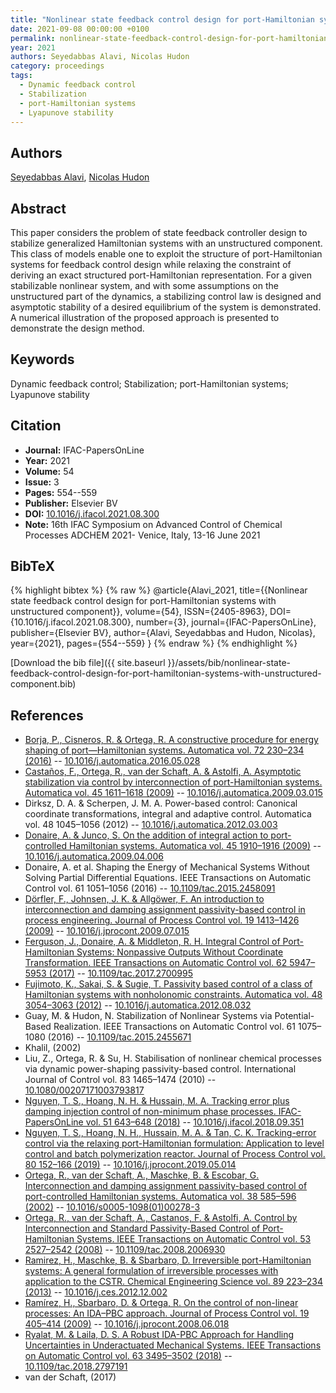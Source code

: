 ```yaml
---
title: "Nonlinear state feedback control design for port-Hamiltonian systems with unstructured component"
date: 2021-09-08 00:00:00 +0100
permalink: nonlinear-state-feedback-control-design-for-port-hamiltonian-systems-with-unstructured-component
year: 2021
authors: Seyedabbas Alavi, Nicolas Hudon
category: proceedings
tags:
  - Dynamic feedback control
  - Stabilization
  - port-Hamiltonian systems
  - Lyapunove stability
---
```

 
## Authors
[Seyedabbas Alavi](authors/seyedabbas-alavi), [Nicolas Hudon](authors/nicolas-hudon)
 
## Abstract
This paper considers the problem of state feedback controller design to stabilize generalized Hamiltonian systems with an unstructured component. This class of models enable one to exploit the structure of port-Hamiltonian systems for feedback control design while relaxing the constraint of deriving an exact structured port-Hamiltonian representation. For a given stabilizable nonlinear system, and with some assumptions on the unstructured part of the dynamics, a stabilizing control law is designed and asymptotic stability of a desired equilibrium of the system is demonstrated. A numerical illustration of the proposed approach is presented to demonstrate the design method.
 
## Keywords
Dynamic feedback control; Stabilization; port-Hamiltonian systems; Lyapunove stability
 
## Citation
- **Journal:** IFAC-PapersOnLine
- **Year:** 2021
- **Volume:** 54
- **Issue:** 3
- **Pages:** 554--559
- **Publisher:** Elsevier BV
- **DOI:** [10.1016/j.ifacol.2021.08.300](https://doi.org/10.1016/j.ifacol.2021.08.300)
- **Note:** 16th IFAC Symposium on Advanced Control of Chemical Processes ADCHEM 2021- Venice, Italy, 13-16 June 2021
 
## BibTeX
{% highlight bibtex %}
{% raw %}
@article{Alavi_2021,
  title={{Nonlinear state feedback control design for port-Hamiltonian systems with unstructured component}},
  volume={54},
  ISSN={2405-8963},
  DOI={10.1016/j.ifacol.2021.08.300},
  number={3},
  journal={IFAC-PapersOnLine},
  publisher={Elsevier BV},
  author={Alavi, Seyedabbas and Hudon, Nicolas},
  year={2021},
  pages={554--559}
}
{% endraw %}
{% endhighlight %}
 
[Download the bib file]({{ site.baseurl }}/assets/bib/nonlinear-state-feedback-control-design-for-port-hamiltonian-systems-with-unstructured-component.bib)
 
## References
- [Borja, P., Cisneros, R. & Ortega, R. A constructive procedure for energy shaping of port—Hamiltonian systems. Automatica vol. 72 230–234 (2016)](a-constructive-procedure-for-energy-shaping-of-port-hamiltonian-systems) -- [10.1016/j.automatica.2016.05.028](https://doi.org/10.1016/j.automatica.2016.05.028)
- [Castaños, F., Ortega, R., van der Schaft, A. & Astolfi, A. Asymptotic stabilization via control by interconnection of port-Hamiltonian systems. Automatica vol. 45 1611–1618 (2009)](asymptotic-stabilization-via-control-by-interconnection-of-port-hamiltonian-systems) -- [10.1016/j.automatica.2009.03.015](https://doi.org/10.1016/j.automatica.2009.03.015)
- Dirksz, D. A. & Scherpen, J. M. A. Power-based control: Canonical coordinate transformations, integral and adaptive control. Automatica vol. 48 1045–1056 (2012) -- [10.1016/j.automatica.2012.03.003](https://doi.org/10.1016/j.automatica.2012.03.003)
- [Donaire, A. & Junco, S. On the addition of integral action to port-controlled Hamiltonian systems. Automatica vol. 45 1910–1916 (2009)](on-the-addition-of-integral-action-to-port-controlled-hamiltonian-systems) -- [10.1016/j.automatica.2009.04.006](https://doi.org/10.1016/j.automatica.2009.04.006)
- Donaire, A. et al. Shaping the Energy of Mechanical Systems Without Solving Partial Differential Equations. IEEE Transactions on Automatic Control vol. 61 1051–1056 (2016) -- [10.1109/tac.2015.2458091](https://doi.org/10.1109/tac.2015.2458091)
- [Dörfler, F., Johnsen, J. K. & Allgöwer, F. An introduction to interconnection and damping assignment passivity-based control in process engineering. Journal of Process Control vol. 19 1413–1426 (2009)](an-introduction-to-interconnection-and-damping-assignment-passivity-based-control-in-process-engineering) -- [10.1016/j.jprocont.2009.07.015](https://doi.org/10.1016/j.jprocont.2009.07.015)
- [Ferguson, J., Donaire, A. & Middleton, R. H. Integral Control of Port-Hamiltonian Systems: Nonpassive Outputs Without Coordinate Transformation. IEEE Transactions on Automatic Control vol. 62 5947–5953 (2017)](integral-control-of-port-hamiltonian-systems-nonpassive-outputs-without-coordinate-transformation) -- [10.1109/tac.2017.2700995](https://doi.org/10.1109/tac.2017.2700995)
- [Fujimoto, K., Sakai, S. & Sugie, T. Passivity based control of a class of Hamiltonian systems with nonholonomic constraints. Automatica vol. 48 3054–3063 (2012)](passivity-based-control-of-a-class-of-hamiltonian-systems-with-nonholonomic-constraints) -- [10.1016/j.automatica.2012.08.032](https://doi.org/10.1016/j.automatica.2012.08.032)
- Guay, M. & Hudon, N. Stabilization of Nonlinear Systems via Potential-Based Realization. IEEE Transactions on Automatic Control vol. 61 1075–1080 (2016) -- [10.1109/tac.2015.2455671](https://doi.org/10.1109/tac.2015.2455671)
- Khalil, (2002)
- Liu, Z., Ortega, R. & Su, H. Stabilisation of nonlinear chemical processes via dynamic power-shaping passivity-based control. International Journal of Control vol. 83 1465–1474 (2010) -- [10.1080/00207171003793817](https://doi.org/10.1080/00207171003793817)
- [Nguyen, T. S., Hoang, N. H. & Hussain, M. A. Tracking error plus damping injection control of non-minimum phase processes. IFAC-PapersOnLine vol. 51 643–648 (2018)](tracking-error-plus-damping-injection-control-of-non-minimum-phase-processes) -- [10.1016/j.ifacol.2018.09.351](https://doi.org/10.1016/j.ifacol.2018.09.351)
- [Nguyen, T. S., Hoang, N. H., Hussain, M. A. & Tan, C. K. Tracking-error control via the relaxing port-Hamiltonian formulation: Application to level control and batch polymerization reactor. Journal of Process Control vol. 80 152–166 (2019)](tracking-error-control-via-the-relaxing-port-hamiltonian-formulation-application-to-level-control-and-batch-polymerization-reactor) -- [10.1016/j.jprocont.2019.05.014](https://doi.org/10.1016/j.jprocont.2019.05.014)
- [Ortega, R., van der Schaft, A., Maschke, B. & Escobar, G. Interconnection and damping assignment passivity-based control of port-controlled Hamiltonian systems. Automatica vol. 38 585–596 (2002)](interconnection-and-damping-assignment-passivity-based-control-of-port-controlled-hamiltonian-systems) -- [10.1016/s0005-1098(01)00278-3](https://doi.org/10.1016/s0005-1098(01)00278-3)
- [Ortega, R., van der Schaft, A., Castanos, F. & Astolfi, A. Control by Interconnection and Standard Passivity-Based Control of Port-Hamiltonian Systems. IEEE Transactions on Automatic Control vol. 53 2527–2542 (2008)](control-by-interconnection-and-standard-passivity-based-control-of-port-hamiltonian-systems) -- [10.1109/tac.2008.2006930](https://doi.org/10.1109/tac.2008.2006930)
- [Ramirez, H., Maschke, B. & Sbarbaro, D. Irreversible port-Hamiltonian systems: A general formulation of irreversible processes with application to the CSTR. Chemical Engineering Science vol. 89 223–234 (2013)](irreversible-port-hamiltonian-systems-a-general-formulation-of-irreversible-processes-with-application-to-the-cstr) -- [10.1016/j.ces.2012.12.002](https://doi.org/10.1016/j.ces.2012.12.002)
- [Ramírez, H., Sbarbaro, D. & Ortega, R. On the control of non-linear processes: An IDA–PBC approach. Journal of Process Control vol. 19 405–414 (2009)](on-the-control-of-non-linear-processes-an-ida-pbc-approach) -- [10.1016/j.jprocont.2008.06.018](https://doi.org/10.1016/j.jprocont.2008.06.018)
- [Ryalat, M. & Laila, D. S. A Robust IDA-PBC Approach for Handling Uncertainties in Underactuated Mechanical Systems. IEEE Transactions on Automatic Control vol. 63 3495–3502 (2018)](a-robust-ida-pbc-approach-for-handling-uncertainties-in-underactuated-mechanical-systems) -- [10.1109/tac.2018.2797191](https://doi.org/10.1109/tac.2018.2797191)
- van der Schaft, (2017)

